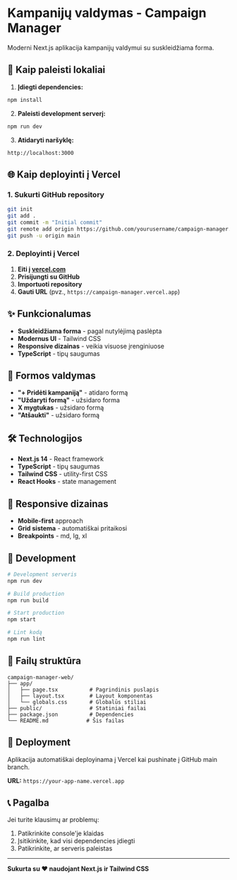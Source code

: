# Kampanijų valdymas - Campaign Manager

Moderni Next.js aplikacija kampanijų valdymui su suskleidžiama forma.

## 🚀 Kaip paleisti lokaliai

1. **Įdiegti dependencies:**
```bash
npm install
```

2. **Paleisti development serverį:**
```bash
npm run dev
```

3. **Atidaryti naršyklę:**
```
http://localhost:3000
```

## 🌐 Kaip deployinti į Vercel

### 1. Sukurti GitHub repository

```bash
git init
git add .
git commit -m "Initial commit"
git remote add origin https://github.com/yourusername/campaign-manager.git
git push -u origin main
```

### 2. Deployinti į Vercel

1. **Eiti į [vercel.com](https://vercel.com)**
2. **Prisijungti su GitHub**
3. **Importuoti repository**
4. **Gauti URL** (pvz., `https://campaign-manager.vercel.app`)

## ✨ Funkcionalumas

- **Suskleidžiama forma** - pagal nutylėjimą paslėpta
- **Modernus UI** - Tailwind CSS
- **Responsive dizainas** - veikia visuose įrenginiuose
- **TypeScript** - tipų saugumas

## 🎯 Formos valdymas

- **"+ Pridėti kampaniją"** - atidaro formą
- **"Uždaryti formą"** - užsidaro forma
- **X mygtukas** - užsidaro formą
- **"Atšaukti"** - užsidaro formą

## 🛠️ Technologijos

- **Next.js 14** - React framework
- **TypeScript** - tipų saugumas
- **Tailwind CSS** - utility-first CSS
- **React Hooks** - state management

## 📱 Responsive dizainas

- **Mobile-first** approach
- **Grid sistema** - automatiškai pritaikosi
- **Breakpoints** - md, lg, xl

## 🔧 Development

```bash
# Development serveris
npm run dev

# Build production
npm run build

# Start production
npm start

# Lint kodą
npm run lint
```

## 📁 Failų struktūra

```
campaign-manager-web/
├── app/
│   ├── page.tsx          # Pagrindinis puslapis
│   ├── layout.tsx        # Layout komponentas
│   └── globals.css       # Globalūs stiliai
├── public/               # Statiniai failai
├── package.json          # Dependencies
└── README.md            # Šis failas
```

## 🚀 Deployment

Aplikacija automatiškai deployinama į Vercel kai pushinate į GitHub main branch.

**URL:** `https://your-app-name.vercel.app`

## 📞 Pagalba

Jei turite klausimų ar problemų:
1. Patikrinkite console'je klaidas
2. Įsitikinkite, kad visi dependencies įdiegti
3. Patikrinkite, ar serveris paleistas

---

**Sukurta su ❤️ naudojant Next.js ir Tailwind CSS**

